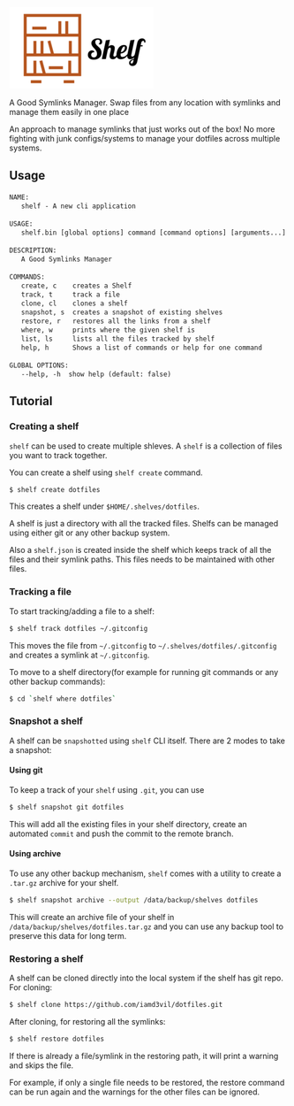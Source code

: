 ![Alt text](logo.png "Shelf Logo")

A Good Symlinks Manager. Swap files from any location with symlinks and manage them easily in one place

An approach to manage symlinks that just works out of the box! No more fighting with junk configs/systems to manage your dotfiles across multiple systems.

## Usage

```
NAME:
   shelf - A new cli application

USAGE:
   shelf.bin [global options] command [command options] [arguments...]

DESCRIPTION:
   A Good Symlinks Manager

COMMANDS:
   create, c    creates a Shelf
   track, t     track a file
   clone, cl    clones a shelf
   snapshot, s  creates a snapshot of existing shelves
   restore, r   restores all the links from a shelf
   where, w     prints where the given shelf is
   list, ls     lists all the files tracked by shelf
   help, h      Shows a list of commands or help for one command

GLOBAL OPTIONS:
   --help, -h  show help (default: false)
```

## Tutorial

### Creating a shelf

`shelf` can be used to create multiple shleves. A `shelf` is a collection of files you want to track together.

You can create a shelf using `shelf create` command.

```bash
$ shelf create dotfiles
```

This creates a shelf under `$HOME/.shelves/dotfiles`.

A shelf is just a directory with all the tracked files. Shelfs can be managed using either git or any other backup system.

Also a `shelf.json` is created inside the shelf which keeps track of all the files and their symlink paths. This files needs to be maintained with other files.

### Tracking a file

To start tracking/adding a file to a shelf:
```bash
$ shelf track dotfiles ~/.gitconfig
```

This moves the file from `~/.gitconfig` to `~/.shelves/dotfiles/.gitconfig` and creates a symlink at `~/.gitconfig`.

To move to a shelf directory(for example for running git commands or any other backup commands):

```bash
$ cd `shelf where dotfiles`
```

### Snapshot a shelf

A shelf can be `snapshotted` using `shelf` CLI itself. There are 2 modes to take a snapshot:

#### Using git

To keep a track of your `shelf` using `.git`, you can use

```bash
$ shelf snapshot git dotfiles
```

This will add all the existing files in your shelf directory, create an automated `commit` and push the commit to
the remote branch.

#### Using archive

To use any other backup mechanism, `shelf` comes with a utility to create a `.tar.gz` archive for your shelf.

```bash
$ shelf snapshot archive --output /data/backup/shelves dotfiles
```

This will create an archive file of your shelf in `/data/backup/shelves/dotfiles.tar.gz` and you can use any backup tool
to preserve this data for long term.

### Restoring a shelf

A shelf can be cloned directly into the local system if the shelf has git repo. For cloning:

```bash
$ shelf clone https://github.com/iamd3vil/dotfiles.git
```

After cloning, for restoring all the symlinks:

```bash
$ shelf restore dotfiles
```

If there is already a file/symlink in the restoring path, it will print a warning and skips the file.

For example, if only a single file needs to be restored, the restore command can be run again and the warnings for the other files can be ignored.